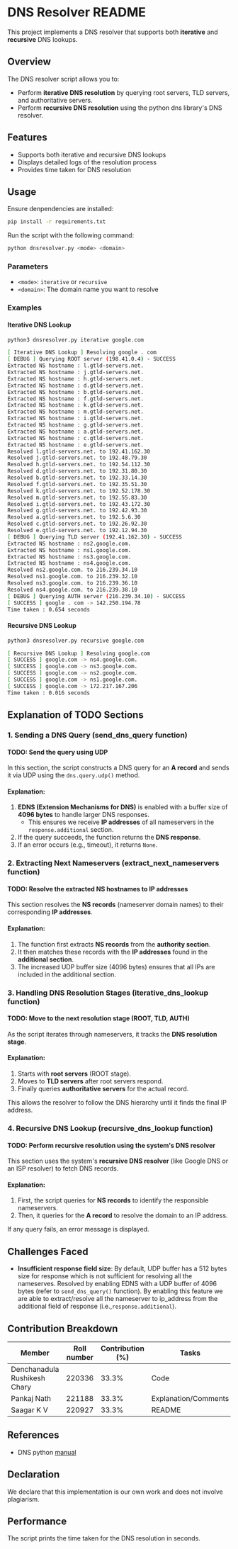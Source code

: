 # DNS Resolver README

This project implements a DNS resolver that supports both **iterative** and **recursive** DNS lookups.

## Overview

The DNS resolver script allows you to:
- Perform **iterative DNS resolution** by querying root servers, TLD servers, and authoritative servers.
- Perform **recursive DNS resolution** using the python dns library's DNS resolver.

## Features
- Supports both iterative and recursive DNS lookups
- Displays detailed logs of the resolution process
- Provides time taken for DNS resolution

## Usage
Ensure denpendencies are installed:
```bash
pip install -r requirements.txt
```
Run the script with the following command:

```bash
python dnsresolver.py <mode> <domain>
```

### Parameters
- `<mode>`: `iterative` or `recursive`
- `<domain>`: The domain name you want to resolve

### Examples

#### Iterative DNS Lookup

```bash
python3 dnsresolver.py iterative google.com

[ Iterative DNS Lookup ] Resolving google . com
[ DEBUG ] Querying ROOT server (198.41.0.4) - SUCCESS
Extracted NS hostname : l.gtld-servers.net.
Extracted NS hostname : j.gtld-servers.net.
Extracted NS hostname : h.gtld-servers.net.
Extracted NS hostname : d.gtld-servers.net.
Extracted NS hostname : b.gtld-servers.net.
Extracted NS hostname : f.gtld-servers.net.
Extracted NS hostname : k.gtld-servers.net.
Extracted NS hostname : m.gtld-servers.net.
Extracted NS hostname : i.gtld-servers.net.
Extracted NS hostname : g.gtld-servers.net.
Extracted NS hostname : a.gtld-servers.net.
Extracted NS hostname : c.gtld-servers.net.
Extracted NS hostname : e.gtld-servers.net.
Resolved l.gtld-servers.net. to 192.41.162.30
Resolved j.gtld-servers.net. to 192.48.79.30
Resolved h.gtld-servers.net. to 192.54.112.30
Resolved d.gtld-servers.net. to 192.31.80.30
Resolved b.gtld-servers.net. to 192.33.14.30
Resolved f.gtld-servers.net. to 192.35.51.30
Resolved k.gtld-servers.net. to 192.52.178.30
Resolved m.gtld-servers.net. to 192.55.83.30
Resolved i.gtld-servers.net. to 192.43.172.30
Resolved g.gtld-servers.net. to 192.42.93.30
Resolved a.gtld-servers.net. to 192.5.6.30
Resolved c.gtld-servers.net. to 192.26.92.30
Resolved e.gtld-servers.net. to 192.12.94.30
[ DEBUG ] Querying TLD server (192.41.162.30) - SUCCESS
Extracted NS hostname : ns2.google.com.
Extracted NS hostname : ns1.google.com.
Extracted NS hostname : ns3.google.com.
Extracted NS hostname : ns4.google.com.
Resolved ns2.google.com. to 216.239.34.10
Resolved ns1.google.com. to 216.239.32.10
Resolved ns3.google.com. to 216.239.36.10
Resolved ns4.google.com. to 216.239.38.10
[ DEBUG ] Querying AUTH server (216.239.34.10) - SUCCESS
[ SUCCESS ] google . com -> 142.250.194.78
Time taken : 0.654 seconds
```

#### Recursive DNS Lookup

```bash
python3 dnsresolver.py recursive google.com

[ Recursive DNS Lookup ] Resolving google.com
[ SUCCESS ] google.com -> ns4.google.com.
[ SUCCESS ] google.com -> ns3.google.com.
[ SUCCESS ] google.com -> ns2.google.com.
[ SUCCESS ] google.com -> ns1.google.com.
[ SUCCESS ] google.com -> 172.217.167.206
Time taken : 0.016 seconds
```

## Explanation of TODO Sections

### 1. Sending a DNS Query (send_dns_query function)

#### TODO: Send the query using UDP

In this section, the script constructs a DNS query for an **A record** and sends it via UDP using the `dns.query.udp()` method.

#### Explanation:
1. **EDNS (Extension Mechanisms for DNS)** is enabled with a buffer size of **4096 bytes** to handle larger DNS responses.
   - This ensures we receive **IP addresses** of all nameservers in the `response.additional` section.
2. If the query succeeds, the function returns the **DNS response**.
3. If an error occurs (e.g., timeout), it returns `None`.

### 2. Extracting Next Nameservers (extract_next_nameservers function)

#### TODO: Resolve the extracted NS hostnames to IP addresses

This section resolves the **NS records** (nameserver domain names) to their corresponding **IP addresses**.

#### Explanation:
1. The function first extracts **NS records** from the **authority section**.
2. It then matches these records with the **IP addresses** found in the **additional section**.
3. The increased UDP buffer size (4096 bytes) ensures that all IPs are included in the additional section.

### 3. Handling DNS Resolution Stages (iterative_dns_lookup function)

#### TODO: Move to the next resolution stage (ROOT, TLD, AUTH)

As the script iterates through nameservers, it tracks the **DNS resolution stage**.

#### Explanation:
1. Starts with **root servers** (ROOT stage).
2. Moves to **TLD servers** after root servers respond.
3. Finally queries **authoritative servers** for the actual record.

This allows the resolver to follow the DNS hierarchy until it finds the final IP address.

### 4. Recursive DNS Lookup (recursive_dns_lookup function)

#### TODO: Perform recursive resolution using the system's DNS resolver

This section uses the system's **recursive DNS resolver** (like Google DNS or an ISP resolver) to fetch DNS records.

#### Explanation:
1. First, the script queries for **NS records** to identify the responsible nameservers.
2. Then, it queries for the **A record** to resolve the domain to an IP address.

If any query fails, an error message is displayed.

## Challenges Faced
- **Insufficient response field size**: By default, UDP buffer has a 512 bytes size for response which is not sufficient for resolving all the nameserves. Resolved by enabling EDNS with a UDP buffer of 4096 bytes (refer to `send_dns_query()` function). By enabling this feature we are able to extract/resolve all the nameserver to ip_address from the additional field of response (i.e.,`response.additional`).


## Contribution Breakdown
| Member |Roll number| Contribution (%) | Tasks |
|--------|------|----------|-------|
| Denchanadula Rushikesh Chary      |  220336    |33.3%     | Code  |
| Pankaj Nath      |   221188   |33.3%     | Explanation/Comments |
| Saagar K V      |   220927   |33.3%     | README |

## References
- DNS python [manual](https://dnspython.readthedocs.io/en/latest/manual.html)

## Declaration
We declare that this implementation is our own work and does not involve plagiarism.


## Performance
The script prints the time taken for the DNS resolution in seconds.

